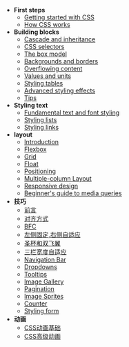 - **First steps**
  - [Getting started with CSS](FrontEnd/CSS/Getting_started_with_CSS.md)
  - [How CSS works](FrontEnd/CSS/How_CSS_works.md)
- **Building blocks**
  - [Cascade and inheritance](FrontEnd/CSS/Cascade_and_inheritance.md)
  - [CSS selectors](FrontEnd/CSS/CSS_selectors.md)
  - [The box model](FrontEnd/CSS/The_box_model.md)
  - [Backgrounds and borders](FrontEnd/CSS/Backgrounds_and_borders.md)
  - [Overflowing content](FrontEnd/CSS/Overflowing_content.md)
  - [Values and units](FrontEnd/CSS/Values_and_units.md)
  - [Styling tables](FrontEnd/CSS/Styling_tables.md)
  - [Advanced styling effects](FrontEnd/CSS/Advanced_styling_effects.md)
  - [Tips](FrontEnd/CSS/Tips.md)
- **Styling text**
  - [Fundamental text and font styling](FrontEnd/CSS/Fundamental_text_and_font_styling.md)
  - [Styling lists](FrontEnd/CSS/Styling_lists.md)
  - [Styling links](FrontEnd/CSS/Styling_links.md)
- **layout**
  - [Introduction](FrontEnd/CSS/Introduction.md)
  - [Flexbox](FrontEnd/CSS/Flexbox.md)
  - [Grid](FrontEnd/CSS/Grid.md)
  - [Float](FrontEnd/CSS/Float.md)
  - [Positioning](FrontEnd/CSS/Positioning.md)
  - [Multiple-column Layout](FrontEnd/CSS/Multiple-column_Layout.md)
  - [Responsive design](FrontEnd/CSS/Responsive_design.md)
  - [Beginner's guide to media queries](FrontEnd/CSS/Beginner's_guide_to_media_queries.md)
- **技巧**
  - [前言](FrontEnd/CSS/前言.md)
  - [对齐方式](FrontEnd/CSS/对齐方式.md)
  - [BFC](FrontEnd/CSS/BFC.md)
  - [左侧固定,右侧自适应](FrontEnd/CSS/左侧固定,右侧自适应.md)
  - [圣杯和双飞翼](FrontEnd/CSS/圣杯和双飞翼.md)
  - [三栏宽度自适应](FrontEnd/CSS/三栏宽度自适应.md)
  - [Navigation Bar](FrontEnd/CSS/导航栏.md)
  - [Dropdowns](FrontEnd/CSS/下拉菜单.md)
  - [Tooltips](FrontEnd/CSS/提示工具.md)
  - [Image Gallery](FrontEnd/CSS/Image_Gallery.md)
  - [Pagination](FrontEnd/CSS/页码.md)
  - [Image Sprites](FrontEnd/CSS/雪碧图.md)
  - [Counter](FrontEnd/CSS/Counter.md)
  - [Styling form](FrontEnd/CSS/Styling_form.md)
- **动画**
  - [CSS动画基础](FrontEnd/CSS/动画基础.md)
  - [CSS高级动画](FrontEnd/CSS/CSS3动画.md)
